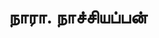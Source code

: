 ---
layout: tagpage
title: "நாரா. நாச்சியப்பன்"
tag: நாரா. நாச்சியப்பன்
description: "நாரா. நாச்சியப்பன் தொடர்புடைய நூல்கள்/கட்டுரைகள்"
robots: noindex
---